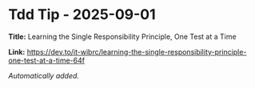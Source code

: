 # Tdd Tip - 2025-09-01

**Title:** Learning the Single Responsibility Principle, One Test at a Time

**Link:** https://dev.to/it-wibrc/learning-the-single-responsibility-principle-one-test-at-a-time-64f

_Automatically added._
